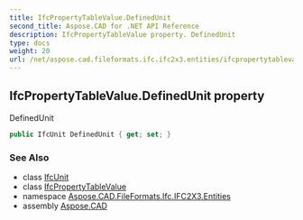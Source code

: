 ```yaml
---
title: IfcPropertyTableValue.DefinedUnit
second_title: Aspose.CAD for .NET API Reference
description: IfcPropertyTableValue property. DefinedUnit
type: docs
weight: 20
url: /net/aspose.cad.fileformats.ifc.ifc2x3.entities/ifcpropertytablevalue/definedunit/
---
```

## IfcPropertyTableValue.DefinedUnit property

DefinedUnit

```csharp
public IfcUnit DefinedUnit { get; set; }
```

### See Also

* class [IfcUnit](../../../aspose.cad.fileformats.ifc.ifc2x3.types/ifcunit/)
* class [IfcPropertyTableValue](../)
* namespace [Aspose.CAD.FileFormats.Ifc.IFC2X3.Entities](../../ifcpropertytablevalue/)
* assembly [Aspose.CAD](../../../)


